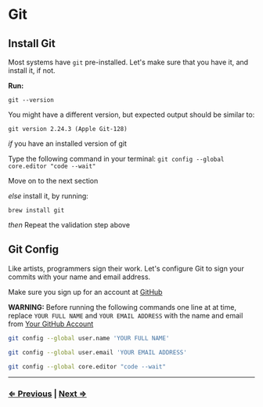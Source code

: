 # Git

## Install Git

Most systems have `git` pre-installed. Let's make sure that you have it, and install it, if not.

**Run:**

`git --version`

You might have a different version, but expected output should be similar to:

`git version 2.24.3 (Apple Git-128)`

*if* you have an installed version of git

Type the following command in your terminal:
`git config --global core.editor "code --wait"`

Move on to the next section

*else* install it, by running:

`brew install git`

*then* Repeat the validation step above

## Git Config

Like artists, programmers sign their work. Let's configure Git to sign your commits with your name and email address.

Make sure you sign up for an account at [GitHub](https://github.com)

**WARNING:** Before running the following commands one line at at time, replace `YOUR FULL NAME` and `YOUR EMAIL ADDRESS` with the name and email from [Your GitHub Account](https://github.com/settings/profile)

```bash
git config --global user.name 'YOUR FULL NAME'
```

```bash
git config --global user.email 'YOUR EMAIL ADDRESS'
```

```bash
git config --global core.editor "code --wait"
```

---

### [⇐ Previous](4-node.md) | [Next ⇒](6-tree.md)
